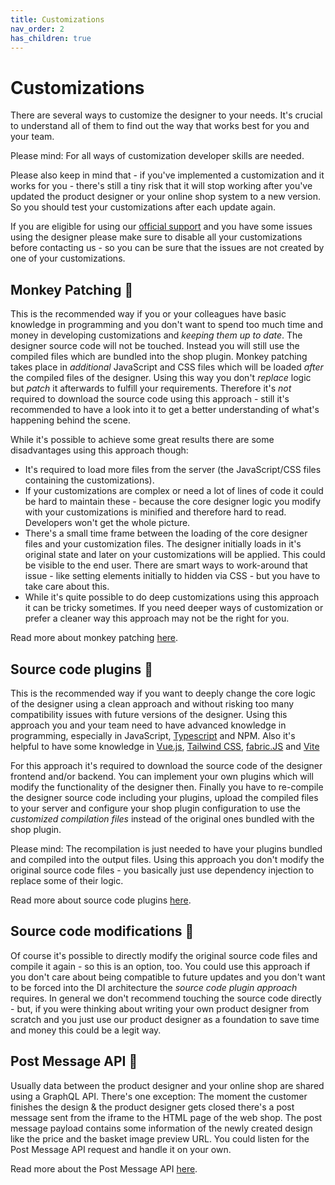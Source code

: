 ```yaml
---
title: Customizations
nav_order: 2
has_children: true
---
```


# Customizations

There are several ways to customize the designer to your needs.
It's crucial to understand all of them to find out the way that works best for you and your team.

Please mind: For all ways of customization developer skills are needed.

Please also keep in mind that - if you've implemented a customization and it works
for you - there's still a tiny risk that it will stop working after you've updated the product designer or your online shop system to
a new version. So you should test your customizations after each update again.

If you are eligible for using our [official support](/support.html) and you have some issues using the designer please make sure
to disable all your customizations before contacting us - so you can be sure that the issues are not created by one of your customizations.

## Monkey Patching 🐒

This is the recommended way if you or your colleagues have basic knowledge in programming and you don't want to spend too much time and money
in developing customizations and _keeping them up to date_.
The designer source code will not be touched. Instead you will still use the compiled files which are bundled into the shop plugin.
Monkey patching takes place in _additional_ JavaScript and CSS files which will be loaded _after_ the compiled files of
the designer. Using this way you don't _replace_ logic but _patch_ it afterwards to fulfill your requirements.
Therefore it's _not_ required to download the source code using this approach - still it's recommended to have a look into it to get a better understanding of what's
happening behind the scene.

While it's possible to achieve some great results there are some disadvantages using this approach though:
- It's required to load more files from the server (the JavaScript/CSS files containing the customizations).
- If your customizations are complex or need a lot of lines of code it could be hard to maintain these - because the core designer logic you modify with your customizations
  is minified and therefore hard to read. Developers won't get the whole picture.
- There's a small time frame between the loading of the core designer files and your customization files. The designer initially loads in it's original state and
  later on your customizations will be applied. This could be visible to the end user. There are smart ways to work-around that issue - like setting elements initially to hidden via CSS - but you
  have to take care about this.
- While it's quite possible to do deep customizations using this approach it can be tricky sometimes. If you need deeper ways of customization or prefer a cleaner way this approach
  may not be the right for you.

Read more about monkey patching [here](/customizations/monkey-patching.html).

## Source code plugins 🔌

This is the recommended way if you want to deeply change the core logic of the designer using a clean approach
and without risking too many compatibility issues with future versions of the designer.
Using this approach you and your team need to have advanced knowledge in programming, especially in JavaScript, [Typescript](https://www.typescriptlang.org) and NPM.
Also it's helpful to have some knowledge in
[Vue.js](https://vuejs.org),
[Tailwind CSS](https://tailwindcss.com),
[fabric.JS](http://fabricjs.com) and
[Vite](https://vitejs.dev)

For this approach it's required to download the source code of the designer frontend and/or backend. You can
implement your own plugins which will modify the functionality of the designer then. Finally you have to re-compile the
designer source code including your plugins, upload the compiled files to your server and configure your shop plugin configuration
to use the _customized compilation files_ instead of the original ones bundled with the shop plugin.

Please mind: The recompilation is just needed to have your plugins bundled and compiled into the output files. Using this
approach you don't modify the original source code files - you basically just use dependency injection to replace some of
their logic.

Read more about source code plugins [here](/customizations/plugins.html).

## Source code modifications 🔨

Of course it's possible to directly modify the original source code files and compile it again - so this is an option, too.
You could use this approach if you don't care about being compatible to future updates and you don't want to be forced into
the DI architecture the _source code plugin approach_ requires.
In general we don't recommend touching the source code directly - but, if you were thinking about writing your own
product designer from scratch and you just use our product designer as a foundation to save time and money this could be a legit way.

## Post Message API 📮

Usually data between the product designer and your online shop are shared using a GraphQL API.
There's one exception: The moment the customer finishes the design & the product designer gets closed there's a post message
 sent from the iframe to the HTML page of the web shop. The post message payload contains some information of the newly created design
like the price and the basket image preview URL. You could listen for the Post Message API request and handle it on your own.

Read more about the Post Message API [here](/customizations/post-message-api.html).
